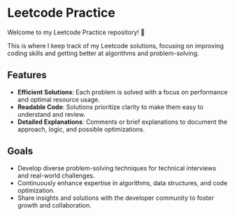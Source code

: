 # Leetcode Practice

Welcome to my Leetcode Practice repository! 🎯

This is where I keep track of my Leetcode solutions, focusing on improving coding skills and getting better at algorithms and problem-solving.

## Features

- **Efficient Solutions**: Each problem is solved with a focus on performance and optimal resource usage.
- **Readable Code**: Solutions prioritize clarity to make them easy to understand and review.
- **Detailed Explanations**: Comments or brief explanations to document the approach, logic, and possible optimizations.

## Goals

- Develop diverse problem-solving techniques for technical interviews and real-world challenges.
- Continuously enhance expertise in algorithms, data structures, and code optimization.
- Share insights and solutions with the developer community to foster growth and collaboration.
